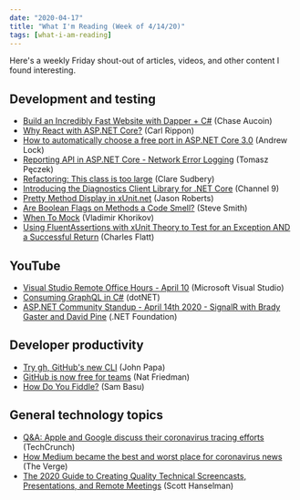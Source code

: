 ```yaml
---
date: "2020-04-17"
title: "What I'm Reading (Week of 4/14/20)"
tags: [what-i-am-reading]
---
```


Here's a weekly Friday shout-out of articles, videos, and other content I found interesting. 

## Development and testing

- [Build an Incredibly Fast Website with Dapper + C#](https://developer.okta.com/blog/2020/04/10/build-fast-website-csharp-dapper) (Chase Aucoin)
- [Why React with ASP.NET Core?](https://www.carlrippon.com/why-react-with-aspnetcore/) (Carl Rippon)
- [How to automatically choose a free port in ASP.NET Core 3.0](https://andrewlock.net/how-to-automatically-choose-a-free-port-in-asp-net-core/) (Andrew Lock)
- [Reporting API in ASP.NET Core - Network Error Logging](https://www.tpeczek.com/2020/04/reporting-api-in-aspnet-core-network.html) (Tomasz Pęczek)
- [Refactoring: This class is too large](https://martinfowler.com/articles/class-too-large.html) (Clare Sudbery)
- [Introducing the Diagnostics Client Library for .NET Core](https://channel9.msdn.com/Shows/On-NET/Introducing-the-Diagnostics-Client-Library-for-NET-Core?WT.mc_id=DX_MVP4025064) (Channel 9)
- [Pretty Method Display in xUnit.net](https://dontcodetired.com/blog/post/Pretty-Method-Display-in-xUnitnet) (Jason Roberts)
- [Are Boolean Flags on Methods a Code Smell?](https://ardalis.com/are-boolean-flags-on-methods-a-code-smell) (Steve Smith)
- [When To Mock](https://enterprisecraftsmanship.com/posts/when-to-mock/) (Vladimir Khorikov)
- [Using FluentAssertions with xUnit Theory to Test for an Exception AND a Successful Return](https://www.softwaremeadows.com/posts/using_fluentassertions_with_xunit_theory_to_test_for_an_exception_and_/) (Charles Flatt)

## YouTube

- [Visual Studio Remote Office Hours - April 10](https://www.youtube.com/watch?v=C-2e2E1o50A) (Microsoft Visual Studio)
- [Consuming GraphQL in C#](https://www.youtube.com/watch?v=4XlA2WDXyTo) (dotNET)
- [ASP.NET Community Standup - April 14th 2020 - SignalR with Brady Gaster and David Pine](https://www.youtube.com/watch?v=OUCN1i-ziLo) (.NET Foundation)

## Developer productivity

- [Try gh, GitHub's new CLI](https://johnpapa.net/try-githubs-new-cli-gh/) (John Papa)
- [GitHub is now free for teams](https://github.blog/2020-04-14-github-is-now-free-for-teams/) (Nat Friedman)
- [How Do You Fiddle?](https://www.telerik.com/blogs/how-to-use-fiddler) (Sam Basu)

## General technology topics

- [Q&A: Apple and Google discuss their coronavirus tracing efforts](https://techcrunch.com/2020/04/13/apple-google-coronavirus-tracing/) (TechCrunch)
- [How Medium became the best and worst place for coronavirus news](https://www.theverge.com/2020/4/14/21219907/medium-coronavirus-covid-19-news-misinformation-conspiracy-theories-best-worst) (The Verge)
- [The 2020 Guide to Creating Quality Technical Screencasts, Presentations, and Remote Meetings](https://www.hanselman.com/blog/The2020GuideToCreatingQualityTechnicalScreencastsPresentationsAndRemoteMeetings.aspx) (Scott Hanselman)
